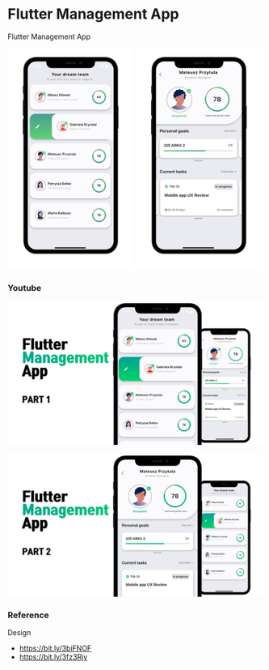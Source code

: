 # Flutter Management App
Flutter Management App 

<img src="./readme/1.png" width="250"/> <img src="./readme/2.png" width="250"/> 



### Youtube
[![Flutter Management App ](./readme/youtube.png)](https://www.youtube.com/watch?v=pAhxtz491TA)


[![Flutter Management App ](./readme/youtube2.png)](https://www.youtube.com/watch?v=kS-Fa-nMRTs)


### Reference

Design
* https://bit.ly/3biFNOF
* https://bit.ly/3fz3Rjy
